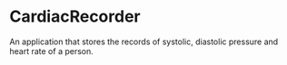 # CardiacRecorder
An application that stores the records of systolic, diastolic pressure and heart rate of a person.
